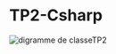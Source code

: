 # TP2-Csharp
![digramme de classeTP2](https://user-images.githubusercontent.com/116494217/200400926-a9b2e05a-dab5-4422-b89e-e03cfdb9fe85.png)
